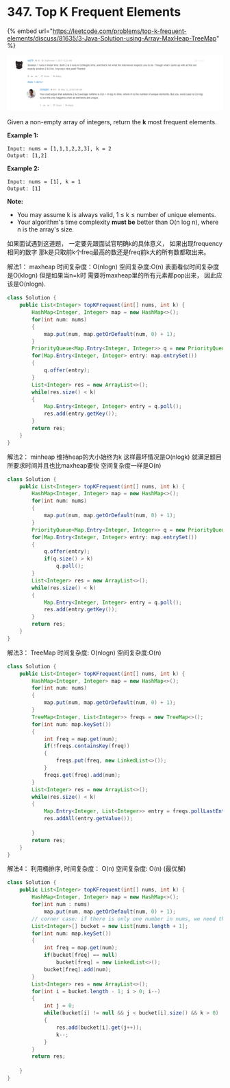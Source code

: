 # 347. Top K Frequent Elements

{% embed url="https://leetcode.com/problems/top-k-frequent-elements/discuss/81635/3-Java-Solution-using-Array-MaxHeap-TreeMap" %}

![](../.gitbook/assets/image%20%286%29.png)

Given a non-empty array of integers, return the **k** most frequent elements.

**Example 1:**

```text
Input: nums = [1,1,1,2,2,3], k = 2
Output: [1,2]
```

**Example 2:**

```text
Input: nums = [1], k = 1
Output: [1]
```

**Note:**

* You may assume k is always valid, 1 ≤ k ≤ number of unique elements.
* Your algorithm's time complexity **must be** better than O\(n log n\), where n is the array's size.

如果面试遇到这道题， 一定要先跟面试官明确k的具体意义， 如果出现frequency相同的数字 那k是只取前k个freq最高的数还是freq前k大的所有数都取出来。

解法1： maxheap 时间复杂度：O\(nlogn\) 空间复杂度:O\(n\) 表面看似时间复杂度是O\(klogn\) 但是如果当n=k时 需要将maxheap里的所有元素都pop出来， 因此应该是O\(nlogn\).

 

```java
class Solution {
    public List<Integer> topKFrequent(int[] nums, int k) {
        HashMap<Integer, Integer> map = new HashMap<>();
        for(int num: nums)
        {
            map.put(num, map.getOrDefault(num, 0) + 1);
        }
        PriorityQueue<Map.Entry<Integer, Integer>> q = new PriorityQueue<>(nums.length, (a,b) -> b.getValue() - a.getValue());
        for(Map.Entry<Integer, Integer> entry: map.entrySet())
        {
            q.offer(entry);
        }
        List<Integer> res = new ArrayList<>();
        while(res.size() < k)
        {
            Map.Entry<Integer, Integer> entry = q.poll();
            res.add(entry.getKey());
        }
        return res;
    }
}
```

解法2： minheap 维持heap的大小始终为k 这样最坏情况是O\(nlogk\) 就满足题目所要求时间并且也比maxheap要快 空间复杂度一样是O\(n\)

```java
class Solution {
    public List<Integer> topKFrequent(int[] nums, int k) {
        HashMap<Integer, Integer> map = new HashMap<>();
        for(int num: nums)
        {
            map.put(num, map.getOrDefault(num, 0) + 1);
        }
        PriorityQueue<Map.Entry<Integer, Integer>> q = new PriorityQueue<>((a,b) -> a.getValue() - b.getValue());
        for(Map.Entry<Integer, Integer> entry: map.entrySet())
        {
            q.offer(entry);
            if(q.size() > k)
                q.poll();
        }
        List<Integer> res = new ArrayList<>();
        while(res.size() < k)
        {
            Map.Entry<Integer, Integer> entry = q.poll();
            res.add(entry.getKey());
        }
        return res;
    }
}
```

解法3： TreeMap 时间复杂度: O\(nlogn\) 空间复杂度:O\(n\)

```java
class Solution {
    public List<Integer> topKFrequent(int[] nums, int k) {
        HashMap<Integer, Integer> map = new HashMap<>();
        for(int num: nums)
        {
            map.put(num, map.getOrDefault(num, 0) + 1);
        }
        TreeMap<Integer, List<Integer>> freqs = new TreeMap<>();
        for(int num: map.keySet())
        {
            int freq = map.get(num);
            if(!freqs.containsKey(freq))
            {
                freqs.put(freq, new LinkedList<>());
            }
            freqs.get(freq).add(num);
        }
        List<Integer> res = new ArrayList<>();
        while(res.size() < k)
        {
            Map.Entry<Integer, List<Integer>> entry = freqs.pollLastEntry();
            res.addAll(entry.getValue());
            
        }
        return res;
    }
}
```

解法4： 利用桶排序, 时间复杂度： O\(n\) 空间复杂度: O\(n\) \(最优解\)

```java
class Solution {
    public List<Integer> topKFrequent(int[] nums, int k) {
        HashMap<Integer, Integer> map = new HashMap<>();
        for(int num : nums)
            map.put(num, map.getOrDefault(num, 0) + 1);
        // corner case: if there is only one number in nums, we need the bucket has index 1.
        List<Integer>[] bucket = new List[nums.length + 1];
        for(int num: map.keySet())
        {
            int freq = map.get(num);
            if(bucket[freq] == null)
                bucket[freq] = new LinkedList<>();
            bucket[freq].add(num);
        }
        List<Integer> res = new ArrayList<>();
        for(int i = bucket.length - 1; i > 0; i--)
        {
            int j = 0;
            while(bucket[i] != null && j < bucket[i].size() && k > 0)
            {
                res.add(bucket[i].get(j++));
                k--;
            }
        }
        return res;
        
    } 
}
```

